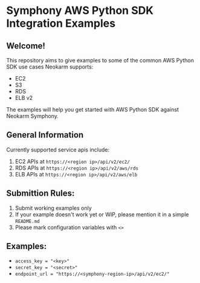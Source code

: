 # Symphony AWS Python SDK Integration Examples

## Welcome!
This repository aims to give examples to some of the common AWS Python SDK use cases Neokarm supports:
- EC2
- S3
- RDS
- ELB v2

The examples will help you get started with AWS Python SDK against Neokarm Symphony.

## General Information
Currently supported service apis include:
1. EC2 APIs at `https://<region ip>/api/v2/ec2/`
2. RDS APIs at `https://<region ip>/api/v2/aws/rds`
3. ELB APIs at `https://<region ip>/api/v2/aws/elb`

## Submittion Rules:
1. Submit working examples only
2. If your example doesn't work yet or WIP, please mention it in a simple `README.md`
3. Please mark configuration variables with `<>`

## Examples:
* `access_key = "<key>"`
* `secret_key = "<secret>"`
* `endpoint_url = "https://<symphony-region-ip>/api/v2/ec2/"`
